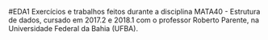 #EDA1
Exercícios e trabalhos feitos durante a disciplina MATA40 - Estrutura de dados, cursado em 2017.2 e 2018.1 com o professor Roberto Parente, na Universidade Federal da Bahia (UFBA).
